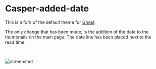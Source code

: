 # Casper-added-date

This is a fork of the default theme for [Ghost](http://github.com/tryghost/ghost/).

The only change that has been made, is the addition of the date to the thumbnails on the main page. The date line has been placed next to the read time.

&nbsp;

![screenshot](https://user-images.githubusercontent.com/25369891/52127417-e7717d80-2629-11e9-9eee-1dcdfb49142f.png)
